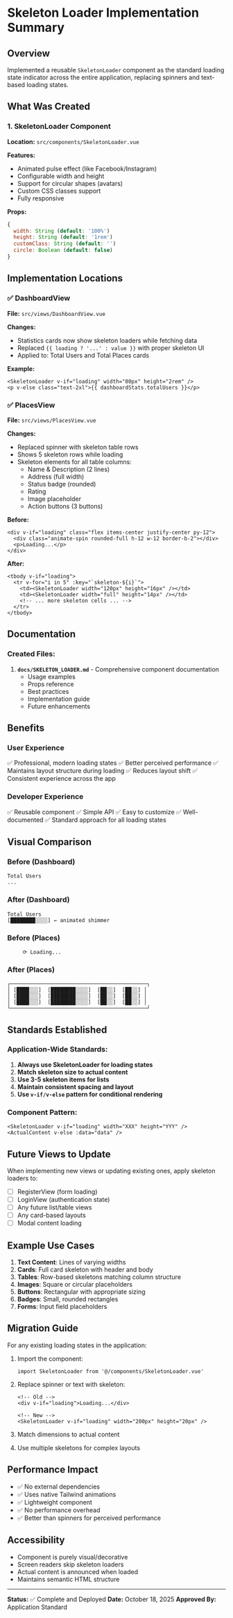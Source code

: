 # Skeleton Loader Implementation Summary

## Overview
Implemented a reusable `SkeletonLoader` component as the standard loading state indicator across the entire application, replacing spinners and text-based loading states.

## What Was Created

### 1. SkeletonLoader Component
**Location:** `src/components/SkeletonLoader.vue`

**Features:**
- Animated pulse effect (like Facebook/Instagram)
- Configurable width and height
- Support for circular shapes (avatars)
- Custom CSS classes support
- Fully responsive

**Props:**
```javascript
{
  width: String (default: '100%')
  height: String (default: '1rem')
  customClass: String (default: '')
  circle: Boolean (default: false)
}
```

## Implementation Locations

### ✅ DashboardView
**File:** `src/views/DashboardView.vue`

**Changes:**
- Statistics cards now show skeleton loaders while fetching data
- Replaced `{{ loading ? '...' : value }}` with proper skeleton UI
- Applied to: Total Users and Total Places cards

**Example:**
```vue
<SkeletonLoader v-if="loading" width="80px" height="2rem" />
<p v-else class="text-2xl">{{ dashboardStats.totalUsers }}</p>
```

### ✅ PlacesView
**File:** `src/views/PlacesView.vue`

**Changes:**
- Replaced spinner with skeleton table rows
- Shows 5 skeleton rows while loading
- Skeleton elements for all table columns:
  - Name & Description (2 lines)
  - Address (full width)
  - Status badge (rounded)
  - Rating
  - Image placeholder
  - Action buttons (3 buttons)

**Before:**
```vue
<div v-if="loading" class="flex items-center justify-center py-12">
  <div class="animate-spin rounded-full h-12 w-12 border-b-2"></div>
  <p>Loading...</p>
</div>
```

**After:**
```vue
<tbody v-if="loading">
  <tr v-for="i in 5" :key="`skeleton-${i}`">
    <td><SkeletonLoader width="120px" height="16px" /></td>
    <td><SkeletonLoader width="full" height="14px" /></td>
    <!-- ... more skeleton cells ... -->
  </tr>
</tbody>
```

## Documentation

### Created Files:
1. **`docs/SKELETON_LOADER.md`** - Comprehensive component documentation
   - Usage examples
   - Props reference
   - Best practices
   - Implementation guide
   - Future enhancements

## Benefits

### User Experience
✅ Professional, modern loading states
✅ Better perceived performance
✅ Maintains layout structure during loading
✅ Reduces layout shift
✅ Consistent experience across the app

### Developer Experience
✅ Reusable component
✅ Simple API
✅ Easy to customize
✅ Well-documented
✅ Standard approach for all loading states

## Visual Comparison

### Before (Dashboard)
```
Total Users
...
```

### After (Dashboard)
```
Total Users
[████████░░░░] ← animated shimmer
```

### Before (Places)
```
     ⟳ Loading...
```

### After (Places)
```
┌────────────────────────────────────────────┐
│ [████░░░]  [████████░░░░]  [██░░]  [██░░] │
│ [████░░░]  [████████░░░░]  [██░░]  [██░░] │
│ [████░░░]  [████████░░░░]  [██░░]  [██░░] │
└────────────────────────────────────────────┘
```

## Standards Established

### Application-Wide Standards:
1. **Always use SkeletonLoader for loading states**
2. **Match skeleton size to actual content**
3. **Use 3-5 skeleton items for lists**
4. **Maintain consistent spacing and layout**
5. **Use `v-if/v-else` pattern for conditional rendering**

### Component Pattern:
```vue
<SkeletonLoader v-if="loading" width="XXX" height="YYY" />
<ActualContent v-else :data="data" />
```

## Future Views to Update

When implementing new views or updating existing ones, apply skeleton loaders to:
- [ ] RegisterView (form loading)
- [ ] LoginView (authentication state)
- [ ] Any future list/table views
- [ ] Any card-based layouts
- [ ] Modal content loading

## Example Use Cases

1. **Text Content**: Lines of varying widths
2. **Cards**: Full card skeleton with header and body
3. **Tables**: Row-based skeletons matching column structure
4. **Images**: Square or circular placeholders
5. **Buttons**: Rectangular with appropriate sizing
6. **Badges**: Small, rounded rectangles
7. **Forms**: Input field placeholders

## Migration Guide

For any existing loading states in the application:

1. Import the component:
   ```vue
   import SkeletonLoader from '@/components/SkeletonLoader.vue'
   ```

2. Replace spinner or text with skeleton:
   ```vue
   <!-- Old -->
   <div v-if="loading">Loading...</div>
   
   <!-- New -->
   <SkeletonLoader v-if="loading" width="200px" height="20px" />
   ```

3. Match dimensions to actual content
4. Use multiple skeletons for complex layouts

## Performance Impact

- ✅ No external dependencies
- ✅ Uses native Tailwind animations
- ✅ Lightweight component
- ✅ No performance overhead
- ✅ Better than spinners for perceived performance

## Accessibility

- Component is purely visual/decorative
- Screen readers skip skeleton loaders
- Actual content is announced when loaded
- Maintains semantic HTML structure

---

**Status:** ✅ Complete and Deployed
**Date:** October 18, 2025
**Approved By:** Application Standard
